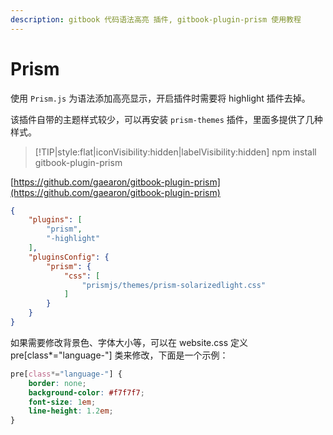 ```yaml
---
description: gitbook 代码语法高亮 插件, gitbook-plugin-prism 使用教程
---
```

# Prism

使用 `Prism.js` 为语法添加高亮显示，开启插件时需要将 highlight 插件去掉。

该插件自带的主题样式较少，可以再安装 `prism-themes` 插件，里面多提供了几种样式。

> [!TIP|style:flat|iconVisibility:hidden|labelVisibility:hidden]
> npm install gitbook-plugin-prism

[https://github.com/gaearon/gitbook-plugin-prism](https://github.com/gaearon/gitbook-plugin-prism)

```json
{
    "plugins": [
        "prism",
        "-highlight"
    ],
    "pluginsConfig": {
        "prism": {
            "css": [
                "prismjs/themes/prism-solarizedlight.css"
            ]
        }
    }
}
```

如果需要修改背景色、字体大小等，可以在 website.css 定义 pre[class*="language-"] 类来修改，下面是一个示例：

```css
pre[class*="language-"] {
    border: none;
    background-color: #f7f7f7;
    font-size: 1em;
    line-height: 1.2em;
}
```